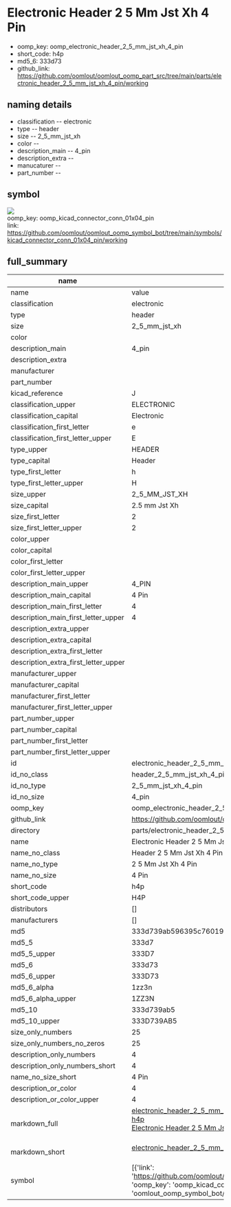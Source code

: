 # Electronic Header 2 5 Mm Jst Xh 4 Pin

  
* oomp_key: oomp_electronic_header_2_5_mm_jst_xh_4_pin 
* short_code: h4p
* md5_6: 333d73  
* github_link: https://github.com/oomlout/oomlout_oomp_part_src/tree/main/parts/electronic_header_2_5_mm_jst_xh_4_pin/working  
## naming details
* classification -- electronic
* type -- header
* size -- 2_5_mm_jst_xh
* color -- 
* description_main -- 4_pin
* description_extra -- 
* manucaturer -- 
* part_number -- 



## symbol

![](symbol/{index}/working/working_600.png)  
oomp_key: oomp_kicad_connector_conn_01x04_pin  
link: https://github.com/oomlout/oomlout_oomp_symbol_bot/tree/main/symbols/kicad_connector_conn_01x04_pin/working  


## full_summary
| name | value | 
| --- | --- | 
| name | value | 
| classification | electronic | 
| type | header | 
| size | 2_5_mm_jst_xh | 
| color |  | 
| description_main | 4_pin | 
| description_extra |  | 
| manufacturer |  | 
| part_number |  | 
| kicad_reference | J | 
| classification_upper | ELECTRONIC | 
| classification_capital | Electronic | 
| classification_first_letter | e | 
| classification_first_letter_upper | E | 
| type_upper | HEADER | 
| type_capital | Header | 
| type_first_letter | h | 
| type_first_letter_upper | H | 
| size_upper | 2_5_MM_JST_XH | 
| size_capital | 2.5 mm Jst Xh | 
| size_first_letter | 2 | 
| size_first_letter_upper | 2 | 
| color_upper |  | 
| color_capital |  | 
| color_first_letter |  | 
| color_first_letter_upper |  | 
| description_main_upper | 4_PIN | 
| description_main_capital | 4 Pin | 
| description_main_first_letter | 4 | 
| description_main_first_letter_upper | 4 | 
| description_extra_upper |  | 
| description_extra_capital |  | 
| description_extra_first_letter |  | 
| description_extra_first_letter_upper |  | 
| manufacturer_upper |  | 
| manufacturer_capital |  | 
| manufacturer_first_letter |  | 
| manufacturer_first_letter_upper |  | 
| part_number_upper |  | 
| part_number_capital |  | 
| part_number_first_letter |  | 
| part_number_first_letter_upper |  | 
| id | electronic_header_2_5_mm_jst_xh_4_pin | 
| id_no_class | header_2_5_mm_jst_xh_4_pin | 
| id_no_type | 2_5_mm_jst_xh_4_pin | 
| id_no_size | 4_pin | 
| oomp_key | oomp_electronic_header_2_5_mm_jst_xh_4_pin | 
| github_link | https://github.com/oomlout/oomlout_oomp_part_src/tree/main/parts/electronic_header_2_5_mm_jst_xh_4_pin/working | 
| directory | parts/electronic_header_2_5_mm_jst_xh_4_pin | 
| name | Electronic Header 2 5 Mm Jst Xh 4 Pin | 
| name_no_class | Header 2 5 Mm Jst Xh 4 Pin | 
| name_no_type | 2 5 Mm Jst Xh 4 Pin | 
| name_no_size | 4 Pin | 
| short_code | h4p | 
| short_code_upper | H4P | 
| distributors | [] | 
| manufacturers | [] | 
| md5 | 333d739ab596395c760191013bcc1bb8 | 
| md5_5 | 333d7 | 
| md5_5_upper | 333D7 | 
| md5_6 | 333d73 | 
| md5_6_upper | 333D73 | 
| md5_6_alpha | 1zz3n | 
| md5_6_alpha_upper | 1ZZ3N | 
| md5_10 | 333d739ab5 | 
| md5_10_upper | 333D739AB5 | 
| size_only_numbers | 25 | 
| size_only_numbers_no_zeros | 25 | 
| description_only_numbers | 4 | 
| description_only_numbers_short | 4 | 
| name_no_size_short | 4 Pin | 
| description_or_color | 4 | 
| description_or_color_upper | 4 | 
| markdown_full | [electronic_header_2_5_mm_jst_xh_4_pin](https://github.com/oomlout/oomlout_oomp_part_src/tree/main/parts/electronic_header_2_5_mm_jst_xh_4_pin/working)<br>[h4p](https://github.com/oomlout/oomlout_oomp_part_src/tree/main/parts/electronic_header_2_5_mm_jst_xh_4_pin/working)<br>[Electronic Header 2 5 Mm Jst Xh 4 Pin](https://github.com/oomlout/oomlout_oomp_part_src/tree/main/parts/electronic_header_2_5_mm_jst_xh_4_pin/working)<br><br> | 
| markdown_short | [electronic_header_2_5_mm_jst_xh_4_pin](https://github.com/oomlout/oomlout_oomp_part_src/tree/main/parts/electronic_header_2_5_mm_jst_xh_4_pin/working)<br><br> | 
| symbol | [{'link': 'https://github.com/oomlout/oomlout_oomp_symbol_bot/tree/main/symbols/kicad_connector_conn_01x04_pin', 'oomp_key': 'oomp_kicad_connector_conn_01x04_pin', 'directory': 'oomlout_oomp_symbol_bot/symbols/kicad_connector_conn_01x04_pin//working/working.kicad_sym', 'index': 0}] | 
